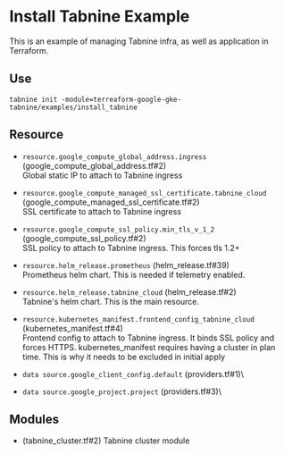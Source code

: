 # Install Tabnine Example

This is an example of managing Tabnine infra, as well as application in Terraform.

## Use

`tabnine init -module=terreaform-google-gke-tabnine/examples/install_tabnine`

<!-- BEGIN_TF_DOCS -->
## Resource

* `resource.google_compute_global_address.ingress` (google_compute_global_address.tf#2)\
Global static IP to attach to Tabnine ingress
* `resource.google_compute_managed_ssl_certificate.tabnine_cloud` (google_compute_managed_ssl_certificate.tf#2)\
SSL certificate to attach to Tabnine ingress
* `resource.google_compute_ssl_policy.min_tls_v_1_2` (google_compute_ssl_policy.tf#2)\
SSL policy to attach to Tabnine ingress. This forces tls 1.2+
* `resource.helm_release.prometheus` (helm_release.tf#39)\
Prometheus helm chart. This is needed if telemetry enabled.
* `resource.helm_release.tabnine_cloud` (helm_release.tf#2)\
Tabnine's helm chart. This is the main resource.
* `resource.kubernetes_manifest.frontend_config_tabnine_cloud` (kubernetes_manifest.tf#4)\
Frontend config to attach to Tabnine ingress. It binds SSL policy and forces HTTPS. kubernetes_manifest requires having a cluster in plan time. This is why it needs to be excluded in initial apply
* `data source.google_client_config.default` (providers.tf#1)\

* `data source.google_project.project` (providers.tf#3)\


## Modules

- (tabnine_cluster.tf#2) Tabnine cluster module
<!-- END_TF_DOCS -->
